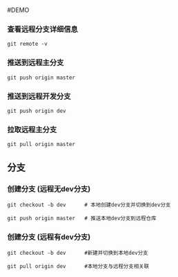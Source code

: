 #DEMO
### 查看远程分支详细信息
```
git remote -v
```

### 推送到远程主分支
```
git push origin master
```

### 推送到远程开发分支
```
git push origin dev
```

### 拉取远程主分支
```
git pull origin master
```

## 分支
### 创建分支 (远程无dev分支)
```
git checkout -b dev      # 本地创建dev分支并切换到dev分支

git push origin master   # 推送本地dev分支到远程仓库
```
### 创建分支 (远程有dev分支)
```
git checkout -b dev      #新建并切换到本地dev分支

git pull origin dev      #本地分支与远程分支相关联
```


